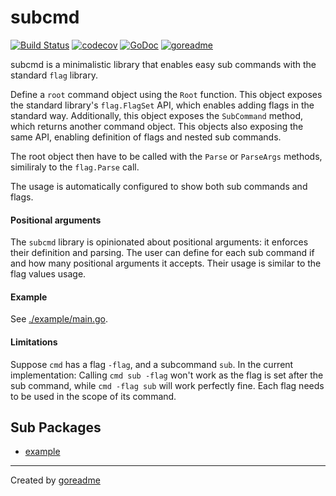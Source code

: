 # subcmd

[![Build Status](https://travis-ci.org/posener/subcmd.svg?branch=master)](https://travis-ci.org/posener/subcmd)
[![codecov](https://codecov.io/gh/posener/subcmd/branch/master/graph/badge.svg)](https://codecov.io/gh/posener/subcmd)
[![GoDoc](https://godoc.org/github.com/posener/subcmd?status.svg)](http://godoc.org/github.com/posener/subcmd)
[![goreadme](https://goreadme.herokuapp.com/badge/posener/subcmd.svg)](https://goreadme.herokuapp.com)

subcmd is a minimalistic library that enables easy sub commands with the standard `flag` library.

Define a `root` command object using the `Root` function.
This object exposes the standard library's `flag.FlagSet` API, which enables adding flags in the
standard way.
Additionally, this object exposes the `SubCommand` method, which returns another command object.
This objects also exposing the same API, enabling definition of flags and nested sub commands.

The root object then have to be called with the `Parse` or `ParseArgs` methods, similiraly to
the `flag.Parse` call.

The usage is automatically configured to show both sub commands and flags.

#### Positional arguments

The `subcmd` library is opinionated about positional arguments: it enforces their definition
and parsing. The user can define for each sub command if and how many positional arguments it
accepts. Their usage is similar to the flag values usage.

#### Example

See [./example/main.go](./example/main.go).

#### Limitations

Suppose `cmd` has a flag `-flag`, and a subcommand `sub`. In the current implementation:
Calling `cmd sub -flag` won't work as the flag is set after the sub command, while
`cmd -flag sub` will work perfectly fine. Each flag needs to be used in the scope of its command.

## Sub Packages

* [example](./example)


---

Created by [goreadme](https://github.com/apps/goreadme)
